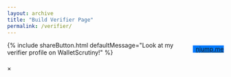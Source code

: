 ```yaml
---
layout: archive
title: "Build Verifier Page"
permalink: /verifier/
---
```


<link rel="stylesheet" href="{{ base_path }}/assets/css/verifications.css">

<style>
  #main {
    width: 100%;
    margin: 0 auto;
    max-width: 97% !important;
  }

  @media screen and (min-width: 1800px) {
    #main {
      max-width: 87% !important;
    }
  }
  @media screen and (min-width: 2300px) {
    #main {
      max-width: 75% !important;
    }
  }
  @media screen and (min-width: 2800px) {
    #main {
      max-width: 70% !important;
    }
  }

  .npubFallback {
    font-weight: bold;
    padding: 20px;
    padding-top: 0;
    text-align: center;
  }
  #binariesTable {
    margin-top: 20px;
  }
</style>

<div id="attestator"></div>

<div style="margin-bottom: 20px; display: flex; align-items: center; gap: 10px;">
  {% include shareButton.html defaultMessage="Look at my verifier profile on WalletScrutiny!" %}
  <a href="" target="_blank" id="njumpLink" class="btn" style="background-color: #007bff;">
    <i class="fas fa-external-link-alt" style="margin-right: 7px;"></i> njump.me
  </a>
</div>

<div id="binariesTable"></div>

<div id="verificationModal">
  <span id="closeModal">&times;</span>
  <div id="verificationContent"></div>
</div>

<script src="{{'/dist/verifications.bundle.min.js' | relative_url }}"></script>

<script>
  const urlParams = new URLSearchParams(window.location.search);
  const rawPubkey = DOMPurify.sanitize(urlParams.get('pubkey'), purifyConfig);
  let pubkey = rawPubkey;

  // Try to decode if it's a bech32 format (npub or nprofile)
  if (rawPubkey && (rawPubkey.startsWith('npub') || rawPubkey.startsWith('nprofile'))) {
    try {
      const decoded = nip19.decode(rawPubkey);
      if (decoded.type === 'npub') {
        pubkey = decoded.data;
      } else if (decoded.type === 'nprofile') {
        pubkey = decoded.data.pubkey;
      }
    } catch (error) {
      console.error('Error decoding bech32 pubkey:', error);
      document.getElementById('attestator').innerHTML = 'Error: Invalid pubkey format';
      document.getElementById('loadingSpinner').style.display = 'none';
    }
  }

  if (!pubkey) {
    document.getElementById('attestator').innerHTML = 'Error: No pubkey provided';
    document.getElementById('loadingSpinner').style.display = 'none';
  }

  (async () => {
    try {
      document.getElementById('loadingSpinner').style.display = 'block';

      try {
        await nostrConnect();
      } catch (e) {
        console.error("Failed to connect to Nostr", e);
        document.getElementById('loadingSpinner').style.display = 'none';
        showToast('It was impossible to connect to Nostr. Please check your browser extension and try again.', 'error');
        return;
      }

      const npub = getNpubFromPubkey(pubkey);

      document.getElementById('njumpLink').href = `https://njump.me/${npub}`;

      // Profile
      const profile = await getNostrProfile(pubkey);

      if (!profile) {
        document.getElementById('attestator').innerHTML = `<div class="npubFallback">${npub}</div>`;
      } else {
        if (profile.image || profile.name) {
          document.getElementById('attestator').innerHTML = `
            <div class="big-profile-card">
              ${profile.image ? `<img src="${profile.image}" alt="Profile Picture" style="width: 200px; height: 200px; border-radius: 50%; margin-bottom: 10px;" onerror="this.style.display='none'">` : ''}
              ${profile.name ? `<div style="font-size: 1.5em; font-weight: bold;">${profile.name}</div>` : ''}
              ${profile.nip05 ? `<div class="profile-nip05">${profile.nip05}</div>` : ''}
            </div>`;
        }
      }

      // Binaries
      await renderAssetsTable({htmlElementId:'binariesTable', pubkey});

      document.getElementById('loadingSpinner').style.display = 'none';
    } catch (error) {
      console.error('Error loading profile:', error);
      document.getElementById('attestator').innerHTML = 'Error loading profile';
      document.getElementById('loadingSpinner').style.display = 'none';
    }
  })();
</script>